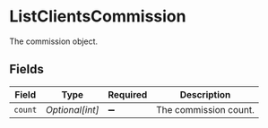 # ListClientsCommission

The commission object.


## Fields

| Field                 | Type                  | Required              | Description           |
| --------------------- | --------------------- | --------------------- | --------------------- |
| `count`               | *Optional[int]*       | :heavy_minus_sign:    | The commission count. |